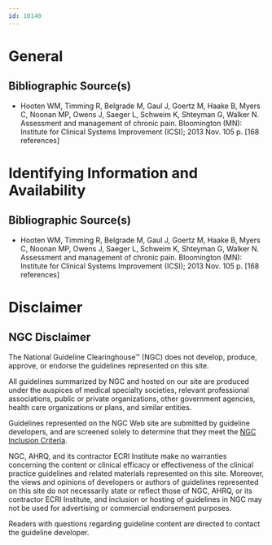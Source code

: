```yaml
---
id: 10140
---
```


# General

## Bibliographic Source(s)

- Hooten WM, Timming R, Belgrade M, Gaul J, Goertz M, Haake B, Myers C, Noonan MP, Owens J, Saeger L, Schweim K, Shteyman G, Walker N. Assessment and management of chronic pain. Bloomington (MN): Institute for Clinical Systems Improvement (ICSI); 2013 Nov. 105 p. [168 references]

# Identifying Information and Availability

## Bibliographic Source(s)

- Hooten WM, Timming R, Belgrade M, Gaul J, Goertz M, Haake B, Myers C, Noonan MP, Owens J, Saeger L, Schweim K, Shteyman G, Walker N. Assessment and management of chronic pain. Bloomington (MN): Institute for Clinical Systems Improvement (ICSI); 2013 Nov. 105 p. [168 references]

# Disclaimer

## NGC Disclaimer

The National Guideline Clearinghouse™ (NGC) does not develop, produce, approve, or endorse the guidelines represented on this site.

All guidelines summarized by NGC and hosted on our site are produced under the auspices of medical specialty societies, relevant professional associations, public or private organizations, other government agencies, health care organizations or plans, and similar entities.

Guidelines represented on the NGC Web site are submitted by guideline developers, and are screened solely to determine that they meet the [NGC Inclusion Criteria](/help-and-about/summaries/inclusion-criteria).

NGC, AHRQ, and its contractor ECRI Institute make no warranties concerning the content or clinical efficacy or effectiveness of the clinical practice guidelines and related materials represented on this site. Moreover, the views and opinions of developers or authors of guidelines represented on this site do not necessarily state or reflect those of NGC, AHRQ, or its contractor ECRI Institute, and inclusion or hosting of guidelines in NGC may not be used for advertising or commercial endorsement purposes.

Readers with questions regarding guideline content are directed to contact the guideline developer.

